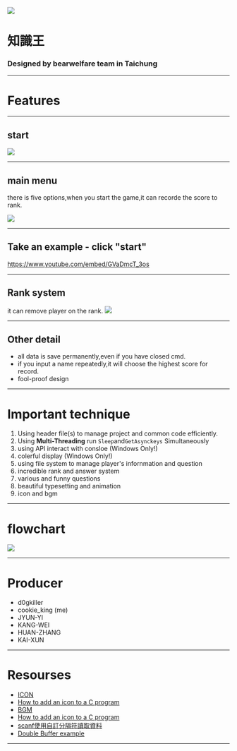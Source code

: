 
![](https://i.imgur.com/BzP0zmc.png)
# 知識王
### Designed by bearwelfare team in Taichung

---

# Features

----

## start 
![](https://i.imgur.com/3i5tWVV.png)


----

## main menu
there is five options,when you start the game,it can recorde the score to rank.

![](https://i.imgur.com/1HexE2v.png)

----

## Take an example - click "start"
https://www.youtube.com/embed/GVaDmcT_3os

----

## Rank system
it can remove player on the rank.
![](https://i.imgur.com/xNf20K1.png)


----

## Other detail
* all data is save permanently,even if you have closed cmd.
* if you input a name repeatedly,it will choose the highest score for record.
* fool-proof design
---

# Important technique


1. Using header file(s) to manage project and common code efficiently.
2. Using **Multi-Threading** run `Sleep`and`GetAsynckeys` Simultaneously
3. using API interact with consloe (Windows Only!)
4. colerful display (Windows Only!)
5. using file system to manage player's infornmation and question
6. incredible rank and answer system
7. various and funny questions
8. beautiful typesetting and animation
9. icon and bgm


---

# flowchart

[![](https://i.imgur.com/m2kXCPs.png)](https://drive.google.com/file/d/1Cc4vVd9R3AKB2EQQL_FKnsKlNlRbn-ZE/view?usp=sharing)

---

# Producer
* d0gkiller 
* cookie_king (me)
* JYUN-YI
* KANG-WEI
* HUAN-ZHANG
* KAI-XUN


---

# Resourses

* [ICON](https://www.flaticon.com)
* [How to add an icon to a C program](https://stackoverflow.com/questions/49164595/codeblocks-how-to-add-an-icon-to-a-c-program/49164596#49164596)
* [BGM](https://www.youtube.com/watch?v=sSXOuCbUnEA)
* [How to add an icon to a C program](https://www.youtube.com/watch?v=YfHquRENMUI)
* [scanf使用自訂分隔符讀取資料](https://blog.csdn.net/huntinux/article/details/8302402)
* [Double Buffer example](https://gist.github.com/enghqii/c8711c5f04d3f3d2f8f2)


---
